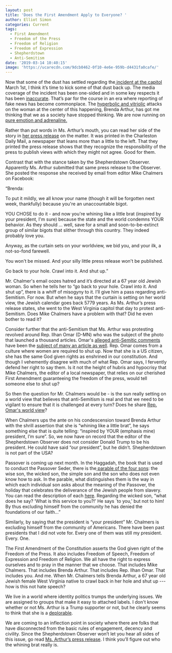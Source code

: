 ```yaml
---
layout: post
title: 'Does the First Amendment Apply to Everyone? '
author: Elliot Simon
categories: Current
tags:
  - First Amendment
  - Freedom of the Press
  - Freedom of Religion
  - Freedom of Expression
  - Shepherdstown
  - Anti-Semitism
date: '2019-03-14 10:40:15'
image: 'https://ucarecdn.com/9dcb0462-0f10-4e6e-959b-d4431fa0cafe/'
---
```

Now that some of the dust has settled regarding the[ incident at the capitol](https://ghostofjefferson.com/current/2019/03/07/caputos-capitol-crime) March 1st, I think it’s time to kick some of that dust back up.  The media coverage of the incident has been one-sided and in some key respects it has been [inaccurate](https://www.wvgazettemail.com/opinion/daily_mail_opinion/commentary/anne-lieberman-sergeant-at-arms-version-of-capitol-event-daily/article_92abafb4-6b9a-5968-b3ac-b7366d5f0335.html?utm_medium=social&utm_source=facebook&utm_campaign=user-share).  That’s par for the course in an era where reporting of fake news has become commonplace.  The [hyperbolic and vitriolic](https://800wvhu.iheart.com/featured/the-tom-roten-morning-show/content/2019-03-05-enraged-democrat-delegates-verbally-attack-jewish-woman-with-f-bombs/?fbclid=IwAR3z8vs4QMfi3MpIzvoCISafg8mjtdheT9rOrs4BKb0U1valxjnffepO7TA) attacks on the woman at the center of this happening, Brenda Arthur, has got me thinking that we as a society have stopped thinking.  We are now running on [pure emotion and adrenaline.](http://mountaineerjournal.com/2019/03/05/exclusive-del-mike-caputo-d-50-accused-of-shoving-senior-republican-female-delegate-get-the-fk-out-of-my-way/) 

Rather than put words in Ms. Arthur’s mouth, you can read her side of the story in [her press release](https://www.wvgazettemail.com/opinion/daily_mail_opinion/commentary/brenda-arthur-democrats-violent-reaction-to-peaceful-protest-daily-mail/article_a1972fd5-c879-5df7-8704-ccce8ed95d51.html#tncms-source=article-nav-prev) on the matter.  It was printed in the Charleston Daily Mail, a newspaper that leans more than a little to the left.  That they printed the press release shows that they recognize the responsibility of the press to publish views with which they might not agree.  Good for them.  

Contrast that with the stance taken by the Shepherdstown Observer.  Apparently Ms. Arthur submitted that same press release to the Observer.  She posted the response she received by email from editor Mike Chalmers on Facebook:

“Brenda:

To put it mildly, we all know your name (though it will be forgotten next week, thankfully) because you're an unaccountable bigot.

YOU CHOSE to do it - and now you're whining like a little brat (inspired by your president, I'm sure) because the state and the world condemns YOUR behavior. As they should ... well, save for a small and soon-to-be-extinct group of similar bigots that slither through this country. They indeed probably love you.

Anyway, as the curtain sets on your worldview, we bid you, and your ilk, a not-so-fond farewell.

You won't be missed. And your silly little press release won't be published. 

Go back to your hole. Crawl into it. And shut up.”

Mr. Chalmer's email oozes hatred and it’s directed at a 67 year old Jewish woman.  So when he tells her to “go back to your hole. Crawl into it. And shut up”, there is a whiff of misogyny to it.  I’ll give him a pass regarding anti-Semitism.  For now.  But when he says that the curtain is setting on her world view, the Jewish calendar goes back 5779 years.  As Ms. Arthur’s press release states, she went to the West Virginia capitol that day to protest anti-Semitism.  Does Mike Chalmers have a problem with that?  Did he even bother to read it?  

Consider further that the anti-Semitism that Ms. Arthur was protesting revolved around Rep. Ilhan Omar (D-MN) who was the subject of the photo that launched a thousand articles.  Omar's [alleged anti-Semitic comments](https://www.bloomberg.com/news/articles/2019-03-04/democrats-said-to-plan-anti-semitism-measure-after-omar-remarks) have been the [subject of many an article as well](https://www.bloomberg.com/opinion/articles/2019-03-05/ilhan-omar-s-anti-israel-nativism-will-haunt-democrats).  Rep. Omar comes from a culture where women are required to shut up.  Now that she is a US citizen, she has the same God given rights as enshrined in our constitution.  And though I vehemently disagree with much of what Rep. Omar says, I fervently defend her right to say them.  Is it not the height of hubris and hypocrisy that Mike Chalmers, the editor of a local newspaper, that relies on our cherished First Amendment guaranteeing the freedom of the press, would tell someone else to shut up?  

So then the question for Mr. Chalmers would be - is the sun really setting on a world view that believes that anti-Semitism is real and that we need to be vigilant to ensure that it is challenged at every turn?  Does he share [Rep. Omar's world view](https://www.washingtonexaminer.com/opinion/jim-clyburns-defense-ilhan-omars-experience-is-more-personal-than-jews-who-had-parents-in-the-holocaust)?  

When Chalmers ups the ante on his condescension toward Brenda Arthur with the shrill assertion that she is “whining like a little brat”, he says something else that is quite telling: “inspired by YOUR (emphasis mine) president, I’m sure”.  So, we now have on record that the editor of the Shepherdstown Observer does not consider Donald Trump to be his president.  He could have said “our president”, but he didn’t.  Shepherdstown is not part of the USA?   

Passover is coming up next month.  In the Haggadah, the book that is used to conduct the Passover Seder, there is the[ parable of the four sons](http://www.jewishagency.org/nechama-leibowitz-haggadah/content/24076): the wise son, the wicked son, the simple son and the son who does not even know how to ask.  In the parable, what distinguishes them is the way in which each individual son asks about the meaning of the Passover, the holiday that celebrates the deliverance of the Jewish people from slavery.  You can read the description of each [here](http://www.jewishagency.org/nechama-leibowitz-haggadah/content/24076).  Regarding the wicked son, “what does he say? ‘What is this service to you?!’ He says `to you,' but not to him! By thus excluding himself from the community he has denied the foundations of our faith…”  

Similarly, by saying that the president is “your president” Mr. Chalmers is excluding himself from the community of Americans.  There have been past presidents that I did not vote for.  Every one of them was still my president.  Every. One.  

The First Amendment of the Constitution asserts the God given right of the Freedom of the Press.  It also includes Freedom of Speech, Freedom of Expression and Freedom of Religion.  We all have the right to express ourselves and to pray in the manner that we choose.  That includes Mike Chalmers.  That includes Brenda Arthur. That includes Rep. Ilhan Omar. That includes you.  And me. When Mr. Chalmers tells Brenda Arthur, a 67 year old Jewish female West Virginia native to crawl back in her hole and shut up --- how is this not hate speech?  

We live in a world where identity politics trumps the underlying issues.  We are assigned to groups that make it easy to attached labels.  I don't know whether or not Ms. Arthur is a Trump supporter or not, but he clearly seems to think that she is a [deplorable](http://wvmetronews.com/2019/03/02/senator-capito-on-anti-muslim-display-at-gop-event-i-deplore-what-happened/). 

We are coming to an inflection point in society where there are folks that have disconnected from the basic rules of engagement, decency and civility.  Since the Shepherdstown Observer won’t let you hear all sides of this issue, go read [Ms. Arthur’s press release](https://www.wvgazettemail.com/opinion/daily_mail_opinion/commentary/brenda-arthur-democrats-violent-reaction-to-peaceful-protest-daily-mail/article_a1972fd5-c879-5df7-8704-ccce8ed95d51.html#tncms-source=article-nav-prev).  I think you’ll figure out who the whining brat really is.

